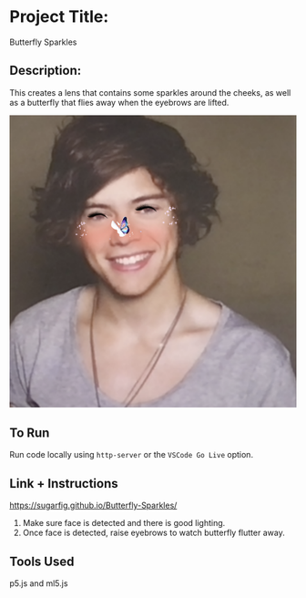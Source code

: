 # Project Title:
Butterfly Sparkles


## Description:
This creates a lens that contains some sparkles around the cheeks, as well as a butterfly that flies away when the eyebrows are lifted.

![alt text](assets/butterflySparkles2.png)

## To Run
Run code locally using `http-server` or the `VSCode Go Live` option.

## Link + Instructions
https://sugarfig.github.io/Butterfly-Sparkles/

1. Make sure face is detected and there is good lighting.
2. Once face is detected, raise eyebrows to watch butterfly flutter away.

## Tools Used
p5.js and ml5.js

